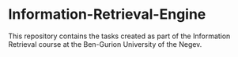 # Information-Retrieval-Engine
This repository contains the tasks created as part of the Information Retrieval course at the Ben-Gurion University of the Negev. 
